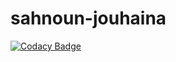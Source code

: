 # sahnoun-jouhaina

[![Codacy Badge](https://api.codacy.com/project/badge/Grade/ec06ccc0251a47549d5e968822f79167)](https://app.codacy.com/manual/sahnounjouhaina/sahnoun-jouhaina?utm_source=github.com&utm_medium=referral&utm_content=sahnounjouhaina/sahnoun-jouhaina&utm_campaign=Badge_Grade_Dashboard)